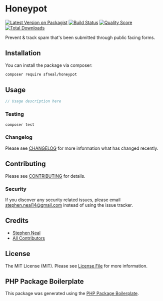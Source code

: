 # Honeypot

[![Latest Version on Packagist](https://img.shields.io/packagist/v/sfneal/honeypot.svg?style=flat-square)](https://packagist.org/packages/sfneal/honeypot)
[![Build Status](https://img.shields.io/travis/sfneal/honeypot/master.svg?style=flat-square)](https://travis-ci.org/sfneal/honeypot)
[![Quality Score](https://img.shields.io/scrutinizer/g/sfneal/honeypot.svg?style=flat-square)](https://scrutinizer-ci.com/g/sfneal/honeypot)
[![Total Downloads](https://img.shields.io/packagist/dt/sfneal/honeypot.svg?style=flat-square)](https://packagist.org/packages/sfneal/honeypot)

Prevent & track spam that's been submitted through public facing forms.

## Installation

You can install the package via composer:

```bash
composer require sfneal/honeypot
```

## Usage

``` php
// Usage description here
```

### Testing

``` bash
composer test
```

### Changelog

Please see [CHANGELOG](CHANGELOG.md) for more information what has changed recently.

## Contributing

Please see [CONTRIBUTING](CONTRIBUTING.md) for details.

### Security

If you discover any security related issues, please email stephen.neal14@gmail.com instead of using the issue tracker.

## Credits

- [Stephen Neal](https://github.com/sfneal)
- [All Contributors](../../contributors)

## License

The MIT License (MIT). Please see [License File](LICENSE.md) for more information.

## PHP Package Boilerplate

This package was generated using the [PHP Package Boilerplate](https://laravelpackageboilerplate.com).
